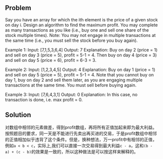## Problem

Say you have an array for which the ith element is the price of a given stock on day i.
Design an algorithm to find the maximum profit. You may complete as many transactions as you like (i.e., buy one and sell one share of the stock multiple times).
Note: You may not engage in multiple transactions at the same time (i.e., you must sell the stock before you buy again).


Example 1:
Input: [7,1,5,3,6,4]
Output: 7
Explanation: Buy on day 2 (price = 1) and sell on day 3 (price = 5), profit = 5-1 = 4.
             Then buy on day 4 (price = 3) and sell on day 5 (price = 6), profit = 6-3 = 3.


Example 2:
Input: [1,2,3,4,5]
Output: 4
Explanation: Buy on day 1 (price = 1) and sell on day 5 (price = 5), profit = 5-1 = 4.
             Note that you cannot buy on day 1, buy on day 2 and sell them later, as you are
             engaging multiple transactions at the same time. You must sell before buying again.


Example 3:
Input: [7,6,4,3,1]
Output: 0
Explanation: In this case, no transaction is done, i.e. max profit = 0.

## Solution

对数组中相邻的元素做差，得到profit数组，再将所有正值加起来即为最大利益。  
按照题目的要求，同一天是不能进行先卖出再买进的交易，于是profit数组中相邻的正值相加似乎违背了这个条件。但是，换种想法，万一profit中有相邻的正值，例如`a < b < c`，实际上,我们可以直接一次交易得到最大利益`c - a`，这和`(b - a) + (c - b)`的效果是一致的，所以这种做法是可以按这样来解释的。


